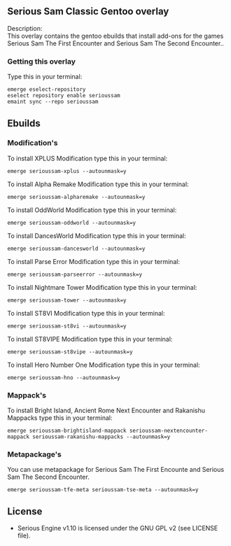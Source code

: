 ## Serious Sam Classic Gentoo overlay

Description:  
This overlay contains the gentoo ebuilds that install add-ons for the games  
Serious Sam The First Encounter and Serious Sam The Second Encounter..

### Getting this overlay

Type this in your terminal:
```
emerge eselect-repository
eselect repository enable serioussam
emaint sync --repo serioussam
```

## Ebuilds



### Modification's

To install XPLUS Modification type this in your terminal:
```
emerge serioussam-xplus --autounmask=y
```

To install Alpha Remake Modification type this in your terminal:
```
emerge serioussam-alpharemake --autounmask=y
```

To install OddWorld Modification type this in your terminal:
```
emerge serioussam-oddworld --autounmask=y
```

To install DancesWorld Modification type this in your terminal:
```
emerge serioussam-dancesworld --autounmask=y
```

To install Parse Error Modification type this in your terminal:
```
emerge serioussam-parseerror --autounmask=y
```

To install Nightmare Tower Modification type this in your terminal:
```
emerge serioussam-tower --autounmask=y
```

To install ST8VI Modification type this in your terminal:
```
emerge serioussam-st8vi --autounmask=y
```

To install ST8VIPE Modification type this in your terminal:
```
emerge serioussam-st8vipe --autounmask=y
```

To install Hero Number One Modification type this in your terminal:
```
emerge serioussam-hno --autounmask=y
```
### Mappack's

To install Bright Island, Ancient Rome Next Encounter and Rakanishu Mappacks type this in your terminal:
```
emerge serioussam-brightisland-mappack serioussam-nextencounter-mappack serioussam-rakanishu-mappacks --autounmask=y
```

### Metapackage's

You can use metapackage for Serious Sam The First Encounte and Serious Sam The Second Encounter.
```
emerge serioussam-tfe-meta serioussam-tse-meta --autounmask=y
```

License
-------

  * Serious Engine v1.10 is licensed under the GNU GPL v2 (see LICENSE file).

